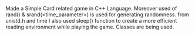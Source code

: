 Made a Simple Card related game in C++ Language.
Moreover used of rand() & srand(<time_parameter>) is used for generating randomness.
from unistd.h and time I also used sleep(<seconds>) function to create a more efficient reading environment while playing the game.
Classes are being used.
